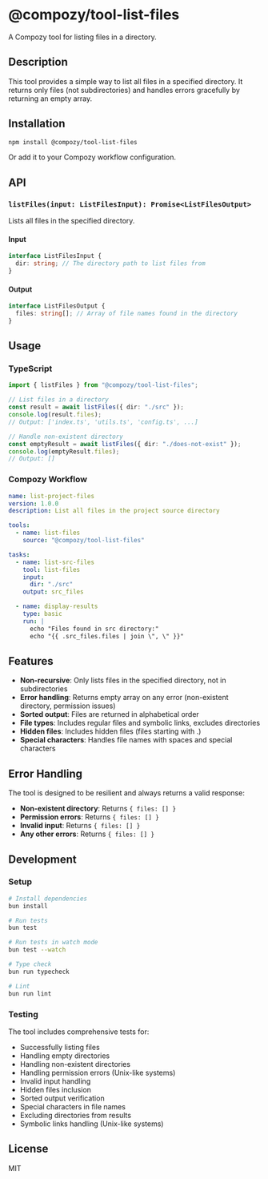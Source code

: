 # @compozy/tool-list-files

A Compozy tool for listing files in a directory.

## Description

This tool provides a simple way to list all files in a specified directory. It returns only files (not subdirectories) and handles errors gracefully by returning an empty array.

## Installation

```bash
npm install @compozy/tool-list-files
```

Or add it to your Compozy workflow configuration.

## API

### `listFiles(input: ListFilesInput): Promise<ListFilesOutput>`

Lists all files in the specified directory.

#### Input

```typescript
interface ListFilesInput {
  dir: string; // The directory path to list files from
}
```

#### Output

```typescript
interface ListFilesOutput {
  files: string[]; // Array of file names found in the directory
}
```

## Usage

### TypeScript

```typescript
import { listFiles } from "@compozy/tool-list-files";

// List files in a directory
const result = await listFiles({ dir: "./src" });
console.log(result.files);
// Output: ['index.ts', 'utils.ts', 'config.ts', ...]

// Handle non-existent directory
const emptyResult = await listFiles({ dir: "./does-not-exist" });
console.log(emptyResult.files);
// Output: []
```

### Compozy Workflow

```yaml
name: list-project-files
version: 1.0.0
description: List all files in the project source directory

tools:
  - name: list-files
    source: "@compozy/tool-list-files"

tasks:
  - name: list-src-files
    tool: list-files
    input:
      dir: "./src"
    output: src_files

  - name: display-results
    type: basic
    run: |
      echo "Files found in src directory:"
      echo "{{ .src_files.files | join \", \" }}"
```

## Features

- **Non-recursive**: Only lists files in the specified directory, not in subdirectories
- **Error handling**: Returns empty array on any error (non-existent directory, permission issues)
- **Sorted output**: Files are returned in alphabetical order
- **File types**: Includes regular files and symbolic links, excludes directories
- **Hidden files**: Includes hidden files (files starting with .)
- **Special characters**: Handles file names with spaces and special characters

## Error Handling

The tool is designed to be resilient and always returns a valid response:

- **Non-existent directory**: Returns `{ files: [] }`
- **Permission errors**: Returns `{ files: [] }`
- **Invalid input**: Returns `{ files: [] }`
- **Any other errors**: Returns `{ files: [] }`

## Development

### Setup

```bash
# Install dependencies
bun install

# Run tests
bun test

# Run tests in watch mode
bun test --watch

# Type check
bun run typecheck

# Lint
bun run lint
```

### Testing

The tool includes comprehensive tests for:

- Successfully listing files
- Handling empty directories
- Handling non-existent directories
- Handling permission errors (Unix-like systems)
- Invalid input handling
- Hidden files inclusion
- Sorted output verification
- Special characters in file names
- Excluding directories from results
- Symbolic links handling (Unix-like systems)

## License

MIT
